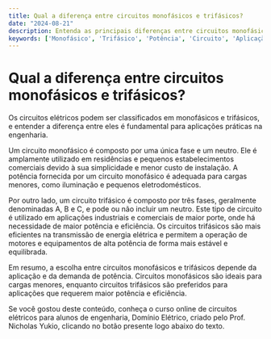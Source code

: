 ```yaml
---
title: Qual a diferença entre circuitos monofásicos e trifásicos?
date: "2024-08-21"
description: Entenda as principais diferenças entre circuitos monofásicos e trifásicos e suas aplicações práticas.
keywords: ['Monofásico', 'Trifásico', 'Potência', 'Circuito', 'Aplicação']
---
```


# Qual a diferença entre circuitos monofásicos e trifásicos?

Os circuitos elétricos podem ser classificados em monofásicos e trifásicos, e entender a diferença entre eles é fundamental para aplicações práticas na engenharia. 

Um circuito monofásico é composto por uma única fase e um neutro. Ele é amplamente utilizado em residências e pequenos estabelecimentos comerciais devido à sua simplicidade e menor custo de instalação. A potência fornecida por um circuito monofásico é adequada para cargas menores, como iluminação e pequenos eletrodomésticos.

Por outro lado, um circuito trifásico é composto por três fases, geralmente denominadas A, B e C, e pode ou não incluir um neutro. Este tipo de circuito é utilizado em aplicações industriais e comerciais de maior porte, onde há necessidade de maior potência e eficiência. Os circuitos trifásicos são mais eficientes na transmissão de energia elétrica e permitem a operação de motores e equipamentos de alta potência de forma mais estável e equilibrada.

Em resumo, a escolha entre circuitos monofásicos e trifásicos depende da aplicação e da demanda de potência. Circuitos monofásicos são ideais para cargas menores, enquanto circuitos trifásicos são preferidos para aplicações que requerem maior potência e eficiência.

Se você gostou deste conteúdo, conheça o curso online de circuitos elétricos para alunos de engenharia, Domínio Elétrico, criado pelo Prof. Nicholas Yukio, clicando no botão presente logo abaixo do texto.